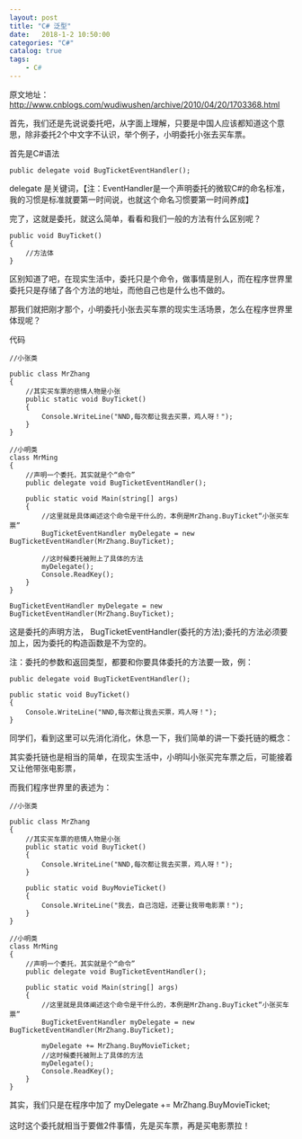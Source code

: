 ```yaml
---
layout: post
title: "C# 泛型"
date:   2018-1-2 10:50:00 
categories: "C#"
catalog: true
tags: 
    - C#
---
```




原文地址： http://www.cnblogs.com/wudiwushen/archive/2010/04/20/1703368.html     

首先，我们还是先说说委托吧，从字面上理解，只要是中国人应该都知道这个意思，除非委托2个中文字不认识，举个例子，小明委托小张去买车票。   

首先是C#语法      

	public delegate void BugTicketEventHandler();   

delegate 是关键词，【注：EventHandler是一个声明委托的微软C#的命名标准，我的习惯是标准就要第一时间说，也就这个命名习惯要第一时间养成】     

完了，这就是委托，就这么简单，看看和我们一般的方法有什么区别呢？   

	public void BuyTicket()  
	{  
		//方法体  
	}   

区别知道了吧，在现实生活中，委托只是个命令，做事情是别人，而在程序世界里委托只是存储了各个方法的地址，而他自己也是什么也不做的。     

那我们就把刚才那个，小明委托小张去买车票的现实生活场景，怎么在程序世界里体现呢？     

代码     

	//小张类  

    public class MrZhang     
    {     
        //其实买车票的悲情人物是小张     
        public static void BuyTicket()     
        {     
            Console.WriteLine("NND,每次都让我去买票，鸡人呀！");     
        }     
    }     
  
    //小明类     
    class MrMing     
    {     
        //声明一个委托，其实就是个“命令”     
        public delegate void BugTicketEventHandler();     

        public static void Main(string[] args)     
        {   
            //这里就是具体阐述这个命令是干什么的，本例是MrZhang.BuyTicket“小张买车票”     
            BugTicketEventHandler myDelegate = new BugTicketEventHandler(MrZhang.BuyTicket);     
  
            //这时候委托被附上了具体的方法     
            myDelegate();     
            Console.ReadKey();     
        }     
    }    

	BugTicketEventHandler myDelegate = new BugTicketEventHandler(MrZhang.BuyTicket);   

这是委托的声明方法， BugTicketEventHandler(委托的方法);委托的方法必须要加上，因为委托的构造函数是不为空的。     

注：委托的参数和返回类型，都要和你要具体委托的方法要一致，例：     

	public delegate void BugTicketEventHandler();  

	public static void BuyTicket()  
	{  
		Console.WriteLine("NND,每次都让我去买票，鸡人呀！");  
	}    

同学们，看到这里可以先消化消化，休息一下，我们简单的讲一下委托链的概念：     

其实委托链也是相当的简单，在现实生活中，小明叫小张买完车票之后，可能接着又让他带张电影票，     

而我们程序世界里的表述为：    

	//小张类

    public class MrZhang   
    {   
        //其实买车票的悲情人物是小张   
        public static void BuyTicket()   
        {   
            Console.WriteLine("NND,每次都让我去买票，鸡人呀！");   
        }   

        public static void BuyMovieTicket()   
        {   
            Console.WriteLine("我去，自己泡妞，还要让我带电影票！");   
        }   
    }   

    //小明类   
    class MrMing   
    {   
        //声明一个委托，其实就是个“命令”   
        public delegate void BugTicketEventHandler();   

        public static void Main(string[] args)   
        {   
            //这里就是具体阐述这个命令是干什么的，本例是MrZhang.BuyTicket“小张买车票”   
            BugTicketEventHandler myDelegate = new BugTicketEventHandler(MrZhang.BuyTicket);   

            myDelegate += MrZhang.BuyMovieTicket;   
            //这时候委托被附上了具体的方法   
            myDelegate();   
            Console.ReadKey();   
        }   
    }    
 
其实，我们只是在程序中加了 myDelegate += MrZhang.BuyMovieTicket;<br/>   
这时这个委托就相当于要做2件事情，先是买车票，再是买电影票拉！<br/>